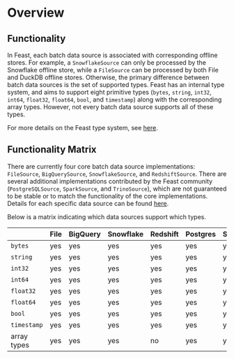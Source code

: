 # Overview

## Functionality

In Feast, each batch data source is associated with corresponding offline stores.
For example, a `SnowflakeSource` can only be processed by the Snowflake offline store, while a `FileSource` can be processed by both File and DuckDB offline stores.
Otherwise, the primary difference between batch data sources is the set of supported types.
Feast has an internal type system, and aims to support eight primitive types (`bytes`, `string`, `int32`, `int64`, `float32`, `float64`, `bool`, and `timestamp`) along with the corresponding array types.
However, not every batch data source supports all of these types.

For more details on the Feast type system, see [here](../type-system.md).

## Functionality Matrix

There are currently four core batch data source implementations: `FileSource`, `BigQuerySource`, `SnowflakeSource`, and `RedshiftSource`.
There are several additional implementations contributed by the Feast community (`PostgreSQLSource`, `SparkSource`, and `TrinoSource`), which are not guaranteed to be stable or to match the functionality of the core implementations.
Details for each specific data source can be found [here](README.md).

Below is a matrix indicating which data sources support which types.

| | File | BigQuery | Snowflake | Redshift | Postgres | Spark | Trino | Couchbase |
| :-------------------------------- | :-- | :-- |:----------| :-- | :-- | :-- | :-- |:----------|
| `bytes`     | yes | yes | yes       | yes | yes | yes | yes | yes |
| `string`    | yes | yes | yes       | yes | yes | yes | yes | yes |
| `int32`     | yes | yes | yes       | yes | yes | yes | yes | yes |
| `int64`     | yes | yes | yes       | yes | yes | yes | yes | yes |
| `float32`   | yes | yes | yes       | yes | yes | yes | yes | yes |
| `float64`   | yes | yes | yes       | yes | yes | yes | yes | yes |
| `bool`      | yes | yes | yes       | yes | yes | yes | yes | yes |
| `timestamp` | yes | yes | yes       | yes | yes | yes | yes | yes |
| array types | yes | yes | yes       | no  | yes | yes | yes | no  |

